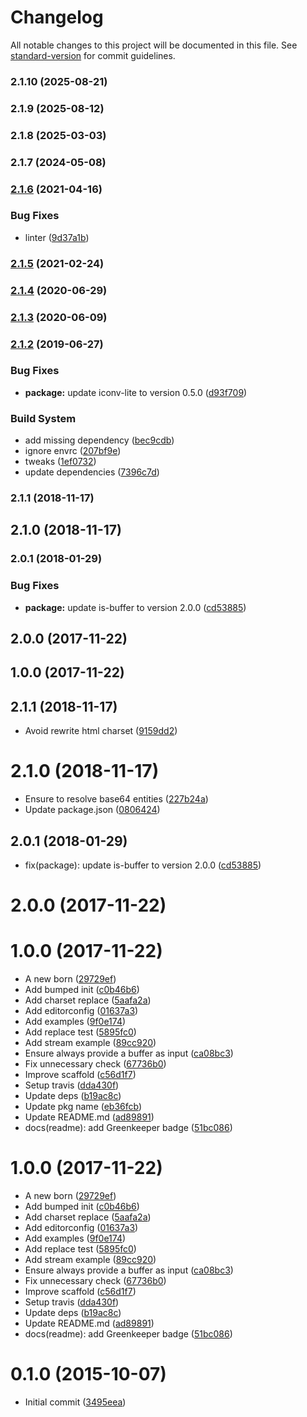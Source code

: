 # Changelog

All notable changes to this project will be documented in this file. See [standard-version](https://github.com/conventional-changelog/standard-version) for commit guidelines.

### 2.1.10 (2025-08-21)

### 2.1.9 (2025-08-12)

### 2.1.8 (2025-03-03)

### 2.1.7 (2024-05-08)

### [2.1.6](https://github.com/kikobeats/html-encode/compare/v2.1.5...v2.1.6) (2021-04-16)


### Bug Fixes

* linter ([9d37a1b](https://github.com/kikobeats/html-encode/commit/9d37a1b3cb3a2c60723dc90a60bc75d37c9be4f4))

### [2.1.5](https://github.com/kikobeats/html-encode/compare/v2.1.4...v2.1.5) (2021-02-24)

### [2.1.4](https://github.com/kikobeats/html-encode/compare/v2.1.3...v2.1.4) (2020-06-29)

### [2.1.3](https://github.com/kikobeats/html-encode/compare/v2.1.2...v2.1.3) (2020-06-09)

### [2.1.2](https://github.com/kikobeats/html-encode/compare/v0.1.0...v2.1.2) (2019-06-27)


### Bug Fixes

* **package:** update iconv-lite to version 0.5.0 ([d93f709](https://github.com/kikobeats/html-encode/commit/d93f709))


### Build System

* add missing dependency ([bec9cdb](https://github.com/kikobeats/html-encode/commit/bec9cdb))
* ignore envrc ([207bf9e](https://github.com/kikobeats/html-encode/commit/207bf9e))
* tweaks ([1ef0732](https://github.com/kikobeats/html-encode/commit/1ef0732))
* update dependencies ([7396c7d](https://github.com/kikobeats/html-encode/commit/7396c7d))



### 2.1.1 (2018-11-17)



## 2.1.0 (2018-11-17)



### 2.0.1 (2018-01-29)


### Bug Fixes

* **package:** update is-buffer to version 2.0.0 ([cd53885](https://github.com/kikobeats/html-encode/commit/cd53885))



## 2.0.0 (2017-11-22)



## 1.0.0 (2017-11-22)



<a name="2.1.1"></a>
## 2.1.1 (2018-11-17)

* Avoid rewrite html charset ([9159dd2](https://github.com/kikobeats/html-encode/commit/9159dd2))



<a name="2.1.0"></a>
# 2.1.0 (2018-11-17)

* Ensure to resolve base64 entities ([227b24a](https://github.com/kikobeats/html-encode/commit/227b24a))
* Update package.json ([0806424](https://github.com/kikobeats/html-encode/commit/0806424))



<a name="2.0.1"></a>
## 2.0.1 (2018-01-29)

* fix(package): update is-buffer to version 2.0.0 ([cd53885](https://github.com/kikobeats/html-encode/commit/cd53885))



<a name="2.0.0"></a>
# 2.0.0 (2017-11-22)




<a name="1.0.0"></a>
# 1.0.0 (2017-11-22)

* A new born ([29729ef](https://github.com/kikobeats/html-encode/commit/29729ef))
* Add bumped init ([c0b46b6](https://github.com/kikobeats/html-encode/commit/c0b46b6))
* Add charset replace ([5aafa2a](https://github.com/kikobeats/html-encode/commit/5aafa2a))
* Add editorconfig ([01637a3](https://github.com/kikobeats/html-encode/commit/01637a3))
* Add examples ([9f0e174](https://github.com/kikobeats/html-encode/commit/9f0e174))
* Add replace test ([5895fc0](https://github.com/kikobeats/html-encode/commit/5895fc0))
* Add stream example ([89cc920](https://github.com/kikobeats/html-encode/commit/89cc920))
* Ensure always provide a buffer as input ([ca08bc3](https://github.com/kikobeats/html-encode/commit/ca08bc3))
* Fix unnecessary check ([67736b0](https://github.com/kikobeats/html-encode/commit/67736b0))
* Improve scaffold ([c56d1f7](https://github.com/kikobeats/html-encode/commit/c56d1f7))
* Setup travis ([dda430f](https://github.com/kikobeats/html-encode/commit/dda430f))
* Update deps ([b19ac8c](https://github.com/kikobeats/html-encode/commit/b19ac8c))
* Update pkg name ([eb36fcb](https://github.com/kikobeats/html-encode/commit/eb36fcb))
* Update README.md ([ad89891](https://github.com/kikobeats/html-encode/commit/ad89891))
* docs(readme): add Greenkeeper badge ([51bc086](https://github.com/kikobeats/html-encode/commit/51bc086))



<a name="1.0.0"></a>
# 1.0.0 (2017-11-22)

* A new born ([29729ef](https://github.com/kikobeats/html-encode/commit/29729ef))
* Add bumped init ([c0b46b6](https://github.com/kikobeats/html-encode/commit/c0b46b6))
* Add charset replace ([5aafa2a](https://github.com/kikobeats/html-encode/commit/5aafa2a))
* Add editorconfig ([01637a3](https://github.com/kikobeats/html-encode/commit/01637a3))
* Add examples ([9f0e174](https://github.com/kikobeats/html-encode/commit/9f0e174))
* Add replace test ([5895fc0](https://github.com/kikobeats/html-encode/commit/5895fc0))
* Add stream example ([89cc920](https://github.com/kikobeats/html-encode/commit/89cc920))
* Ensure always provide a buffer as input ([ca08bc3](https://github.com/kikobeats/html-encode/commit/ca08bc3))
* Fix unnecessary check ([67736b0](https://github.com/kikobeats/html-encode/commit/67736b0))
* Improve scaffold ([c56d1f7](https://github.com/kikobeats/html-encode/commit/c56d1f7))
* Setup travis ([dda430f](https://github.com/kikobeats/html-encode/commit/dda430f))
* Update deps ([b19ac8c](https://github.com/kikobeats/html-encode/commit/b19ac8c))
* Update README.md ([ad89891](https://github.com/kikobeats/html-encode/commit/ad89891))
* docs(readme): add Greenkeeper badge ([51bc086](https://github.com/kikobeats/html-encode/commit/51bc086))



<a name="0.1.0"></a>
# 0.1.0 (2015-10-07)

* Initial commit ([3495eea](https://github.com/kikobeats/html-encode/commit/3495eea))
